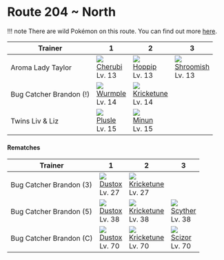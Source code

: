 # Route 204 ~ North

!!! note
    There are wild Pokémon on this route. You can find out more [here](../../wild_pokemon/route_204__north/).


Trainer                 | 1                               | 2                                  | 3
---                     | ---                             | ---                                | ---
Aroma Lady Taylor       | ![][420]<br>[Cherubi]<br>Lv. 13 | ![][187]<br>[Hoppip]<br>Lv. 13     | ![][285]<br>[Shroomish]<br>Lv. 13
Bug Catcher Brandon (!) | ![][265]<br>[Wurmple]<br>Lv. 14 | ![][402]<br>[Kricketune]<br>Lv. 14 | &nbsp;
Twins Liv & Liz         | ![][311]<br>[Plusle]<br>Lv. 15  | ![][312]<br>[Minun]<br>Lv. 15      | &nbsp;

#### Rematches

Trainer                 | 1                              | 2                                  | 3
---                     | ---                            | ---                                | ---
Bug Catcher Brandon (3) | ![][269]<br>[Dustox]<br>Lv. 27 | ![][402]<br>[Kricketune]<br>Lv. 27 | &nbsp;
Bug Catcher Brandon (5) | ![][269]<br>[Dustox]<br>Lv. 38 | ![][402]<br>[Kricketune]<br>Lv. 38 | ![][123]<br>[Scyther]<br>Lv. 38
Bug Catcher Brandon (C) | ![][269]<br>[Dustox]<br>Lv. 70 | ![][402]<br>[Kricketune]<br>Lv. 70 | ![][212]<br>[Scizor]<br>Lv. 70

[Scyther]: ../../pokemon_changes/123/
[Hoppip]: ../../pokemon_changes/187/
[Scizor]: ../../pokemon_changes/212/
[Wurmple]: ../../pokemon_changes/265/
[Dustox]: ../../pokemon_changes/269/
[Shroomish]: ../../pokemon_changes/285/
[Plusle]: ../../pokemon_changes/311/
[Minun]: ../../pokemon_changes/312/
[Kricketune]: ../../pokemon_changes/402/
[Cherubi]: ../../pokemon_changes/420/
[123]: ../img/pokemon/123.png
[187]: ../img/pokemon/187.png
[212]: ../img/pokemon/212.png
[265]: ../img/pokemon/265.png
[269]: ../img/pokemon/269.png
[285]: ../img/pokemon/285.png
[311]: ../img/pokemon/311.png
[312]: ../img/pokemon/312.png
[402]: ../img/pokemon/402.png
[420]: ../img/pokemon/420.png
